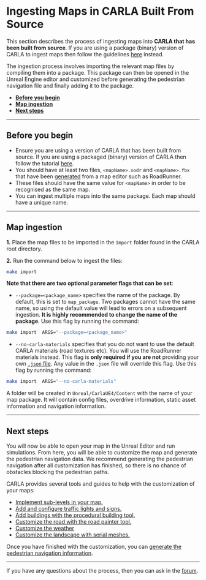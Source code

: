 # Ingesting Maps in CARLA Built From Source

This section describes the process of ingesting maps into __CARLA that has been built from source__. If you are using a package (binary) version of CARLA to ingest maps then follow the guidelines [here][package_ingest] instead.

The ingestion process involves importing the relevant map files by compiling them into a package. This package can then be opened in the Unreal Engine editor and customized before generating the pedestrian navigation file and finally adding it to the package. 

[package_ingest]: tuto_M_add_map_package.md

- [__Before you begin__](#before-you-begin)
- [__Map ingestion__](#map-ingestion)
- [__Next steps__](#next-steps)

---

## Before you begin

- Ensure you are using a version of CARLA that has been built from source. If you are using a packaged (binary) version of CARLA then follow the tutorial [here][import_map_package].
- You should have at least two files, `<mapName>.xodr` and `<mapName>.fbx` that have been [generated][rr_generate_map] from a map editor such as RoadRunner. 
- These files should have the same value for `<mapName>` in order to be recognised as the same map.
- You can ingest multiple maps into the same package. Each map should have a unique name.

[import_map_package]: tuto_M_add_map_package.md
[rr_generate_map]: tuto_M_generate_map.md

---
## Map ingestion

__1.__ Place the map files to be imported in the `Import` folder found in the CARLA root directory.

__2.__ Run the command below to ingest the files:

```sh
make import
```

__Note that there are two optional parameter flags that can be set__:

- `--package=<package_name>` specifies the name of the package. By default, this is set to `map_package`. Two packages cannot have the same name, so using the default value will lead to errors on a subsequent ingestion. __It is highly recommended to change the name of the package__. Use this flag by running the command:

```sh
make import  ARGS="--package=<package_name>"
```

- `--no-carla-materials` specifies that you do not want to use the default CARLA materials (road textures etc). You will use the RoadRunner materials instead. This flag is __only required if you are not__ providing your own [`.json` file](tuto_M_manual_map_package.md). Any value in the `.json` file will override this flag. Use this flag by running the command:

```sh
make import  ARGS="--no-carla-materials"
```

A folder will be created in `Unreal/CarlaUE4/Content` with the name of your map package. It will contain config files, overdrive information, static asset information and navigation information.

---

## Next steps

You will now be able to open your map in the Unreal Editor and run simulations. From here, you will be able to customize the map and generate the pedestrian navigation data. We recommend generating the pedestrian navigation after all customization has finished, so there is no chance of obstacles blocking the pedestrian paths.

CARLA provides several tools and guides to help with the customization of your maps:

- [Implement sub-levels in your map.](tuto_M_custom_layers.md)
- [Add and configure traffic lights and signs.](tuto_M_custom_add_tl.md)
- [Add buildings with the procedural building tool.](tuto_M_custom_buildings.md)
- [Customize the road with the road painter tool.](tuto_M_custom_road_painter.md)
- [Customize the weather](tuto_M_custom_weather_landscape.md#weather-customization)
- [Customize the landscape with serial meshes.](tuto_M_custom_weather_landscape.md#add-serial-meshes)

Once you have finished with the customization, you can [generate the pedestrian navigation information](tuto_M_generate_pedestrian_navigation.md).

---

If you have any questions about the process, then you can ask in the [forum](https://github.com/carla-simulator/carla/discussions).